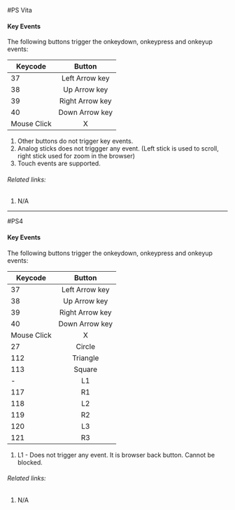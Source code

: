 #PS Vita

#### Key Events
The following buttons trigger the onkeydown, onkeypress  and onkeyup events:

| Keycode        | Button|
| ------------- |:-------------:|
| 37 | Left Arrow key |
| 38 | Up Arrow key |
| 39 | Right Arrow key |
| 40 | Down Arrow key |
| Mouse Click | X |

1. Other buttons do not trigger key events.
2. Analog sticks does not triggger any event. (Left stick is used to scroll, right stick used for zoom in the browser)
3. Touch events are supported.

###### Related links:
1. N/A


---

#PS4

#### Key Events
The following buttons trigger the onkeydown, onkeypress  and onkeyup events:

| Keycode        | Button|
| ------------- |:-------------:|
| 37 | Left Arrow key |
| 38 | Up Arrow key |
| 39 | Right Arrow key |
| 40 | Down Arrow key |
| Mouse Click | X |
| 27 | Circle |
| 112 | Triangle |
| 113 | Square  |
| - | L1  |
| 117 | R1  |
| 118 | L2  |
| 119 | R2  |
| 120 | L3  |
| 121 | R3  |

1. L1 - Does not trigger any event. It is browser back button. Cannot be blocked.

###### Related links:
1. N/A
